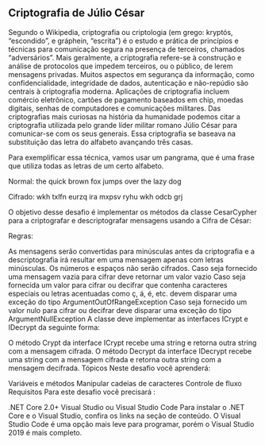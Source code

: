 ## Criptografia de Júlio César

Segundo o Wikipedia, criptografia ou criptologia (em grego: kryptós, “escondido”, e gráphein, “escrita”) é o estudo e prática de princípios e técnicas para comunicação segura na presença de terceiros, chamados “adversários”. Mais geralmente, a criptografia refere-se à construção e análise de protocolos que impedem terceiros, ou o público, de lerem mensagens privadas. Muitos aspectos em segurança da informação, como confidencialidade, integridade de dados, autenticação e não-repúdio são centrais à criptografia moderna. Aplicações de criptografia incluem comércio eletrônico, cartões de pagamento baseados em chip, moedas digitais, senhas de computadores e comunicações militares. Das criptografias mais curiosas na história da humanidade podemos citar a criptografia utilizada pelo grande líder militar romano Júlio César para comunicar-se com os seus generais. Essa criptografia se baseava na substituição das letra do alfabeto avançando três casas.

Para exemplificar essa técnica, vamos usar um pangrama, que é uma frase que utiliza todas as letras de um certo alfabeto.

Normal:  the quick brown fox jumps over the lazy dog

Cifrado: wkh txlfn eurzq ira mxpsv ryhu wkh odcb grj

O objetivo desse desafio é implementar os métodos da classe CesarCypher para a criptografar e descriptografar mensagens usando a Cifra de César:

Regras:

As mensagens serão convertidas para minúsculas antes da criptografia e a descriptografia irá resultar em uma mensagem apenas com letras minúsculas.
Os números e espaços não serão cifrados.
Caso seja fornecido uma mensagem vazia para cifrar deve retornar um valor vazio
Caso seja fornecida um valor para cifrar ou decifrar que contenha caracteres especiais ou letras acentuadas como ç, á, é, etc. devem disparar uma exceção do tipo ArgumentOutOfRangeException
Caso seja fornecido um valor nulo para cifrar ou decifrar deve disparar uma exceção do tipo ArgumentNullException
A classe deve implementar as interfaces ICrypt e IDecrypt da seguinte forma:

O método Crypt da interface ICrypt recebe uma string e retorna outra string com a mensagem cifrada.
O método Decrypt da interface IDecrypt recebe uma string com a mensagem cifrada e retorna outra string com a mensagem decifrada.
Tópicos
Neste desafio você aprenderá:

Variáveis e métodos
Manipular cadeias de caracteres
Controle de fluxo
Requisitos
​Para este desafio você precisará :

.NET Core 2.0+
Visual Studio ou Visual Studio Code
Para instalar o .NET Core e o Visual Studio, confira os links na seção de conteúdo. O Visual Studio Code é uma opção mais leve para programar, porém o Visual Studio 2019 é mais completo.
